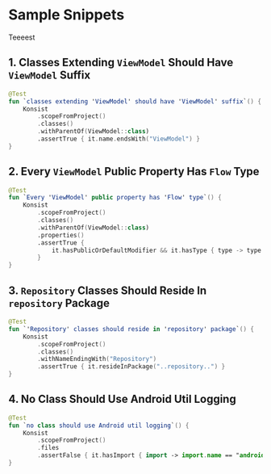 # Sample Snippets

Teeeest


## 1. Classes Extending `ViewModel` Should Have `ViewModel` Suffix

```kotlin
@Test
fun `classes extending 'ViewModel' should have 'ViewModel' suffix`() {
    Konsist
        .scopeFromProject()
        .classes()
        .withParentOf(ViewModel::class)
        .assertTrue { it.name.endsWith("ViewModel") }
}
```

## 2. Every `ViewModel` Public Property Has `Flow` Type

```kotlin
@Test
fun `Every 'ViewModel' public property has 'Flow' type`() {
    Konsist
        .scopeFromProject()
        .classes()
        .withParentOf(ViewModel::class)
        .properties()
        .assertTrue {
            it.hasPublicOrDefaultModifier && it.hasType { type -> type.name == "kotlinx.coroutines.flow.Flow" }
        }
}
```

## 3. `Repository` Classes Should Reside In `repository` Package

```kotlin
@Test
fun `'Repository' classes should reside in 'repository' package`() {
    Konsist
        .scopeFromProject()
        .classes()
        .withNameEndingWith("Repository")
        .assertTrue { it.resideInPackage("..repository..") }
}
```

## 4. No Class Should Use Android Util Logging

```kotlin
@Test
fun `no class should use Android util logging`() {
    Konsist
        .scopeFromProject()
        .files
        .assertFalse { it.hasImport { import -> import.name == "android.util.Log" } }
}
```

